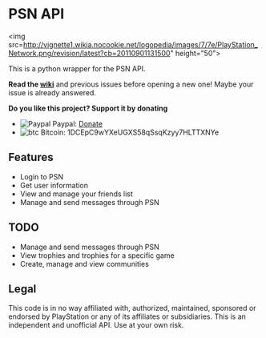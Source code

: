 # PSN API
<img src=http://vignette1.wikia.nocookie.net/logopedia/images/7/7e/PlayStation_Network.png/revision/latest?cb=20110901131500" height="50">

This is a python wrapper for the PSN API.

**Read the [wiki](https://github.com/mgp25/psn-api/wiki)** and previous issues before opening a new one! Maybe your issue is already answered.

**Do you like this project? Support it by donating**
- ![Paypal](https://raw.githubusercontent.com/reek/anti-adblock-killer/gh-pages/images/paypal.png) Paypal: [Donate](https://www.paypal.com/cgi-bin/webscr?cmd=_s-xclick&hosted_button_id=FX7YLU6SX8ZZ6)
- ![btc](https://camo.githubusercontent.com/4bc31b03fc4026aa2f14e09c25c09b81e06d5e71/687474703a2f2f7777772e6d6f6e747265616c626974636f696e2e636f6d2f696d672f66617669636f6e2e69636f) Bitcoin: 1DCEpC9wYXeUGXS58qSsqKzyy7HLTTXNYe 

## Features
- Login to PSN
- Get user information
- View and manage your friends list
- Manage and send messages through PSN

## TODO
- Manage and send messages through PSN
- View trophies and trophies for a specific game
- Create, manage and view communities

## Legal

This code is in no way affiliated with, authorized, maintained, sponsored or endorsed by PlayStation or any of its affiliates or subsidiaries. This is an independent and unofficial API. Use at your own risk.
